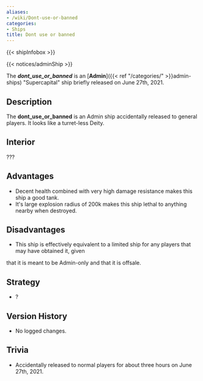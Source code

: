 ```yaml
---
aliases:
- /wiki/Dont-use-or-banned
categories:
- Ships
title: Dont use or banned
---  
```


{{< shipInfobox >}}   

{{< notices/adminShip >}} 

The **_dont_use_or_banned_** is an [**Admin**]({{< ref "/categories/" >}}admin-ships) "Supercapital" ship briefly released on June 27th, 2021. 

## Description

The **dont_use_or_banned** is an Admin ship accidentally released to general players. It looks like a turret-less Deity.

## Interior

???

## Advantages

- Decent health combined with very high damage resistance makes this ship a good tank.
- It's large explosion radius of 200k makes this ship lethal to anything nearby when destroyed.

## Disadvantages

- This ship is effectively equivalent to a limited ship for any players that may have obtained it, given

that it is meant to be Admin-only and that it is offsale.

## Strategy

- ?

## Version History 

- No logged changes.

## Trivia

- Accidentally released to normal players for about three hours on June 27th, 2021.